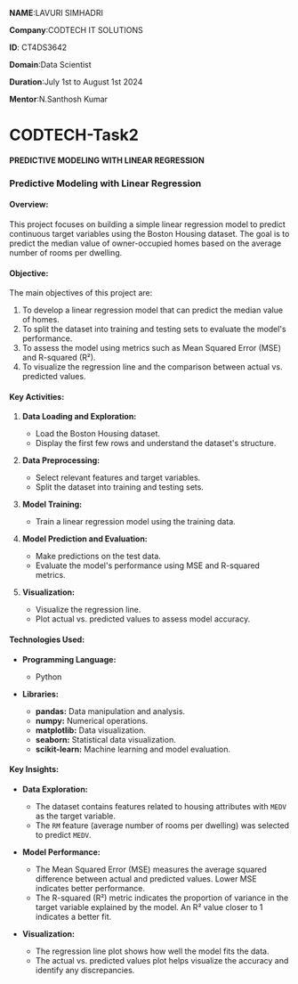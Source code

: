 **NAME**:LAVURI SIMHADRI

**Company**:CODTECH IT SOLUTIONS

**ID**: CT4DS3642

**Domain**:Data Scientist

**Duration**:July 1st to August 1st 2024

**Mentor**:N.Santhosh Kumar
# CODTECH-Task2
#### **PREDICTIVE MODELING WITH LINEAR REGRESSION**

### **Predictive Modeling with Linear Regression**

#### **Overview:**
This project focuses on building a simple linear regression model to predict continuous target variables using the Boston Housing dataset. The goal is to predict the median value of owner-occupied homes based on the average number of rooms per dwelling.

#### **Objective:**
The main objectives of this project are:
1. To develop a linear regression model that can predict the median value of homes.
2. To split the dataset into training and testing sets to evaluate the model's performance.
3. To assess the model using metrics such as Mean Squared Error (MSE) and R-squared (R²).
4. To visualize the regression line and the comparison between actual vs. predicted values.

#### **Key Activities:**

1. **Data Loading and Exploration:**
   - Load the Boston Housing dataset.
   - Display the first few rows and understand the dataset's structure.

2. **Data Preprocessing:**
   - Select relevant features and target variables.
   - Split the dataset into training and testing sets.

3. **Model Training:**
   - Train a linear regression model using the training data.

4. **Model Prediction and Evaluation:**
   - Make predictions on the test data.
   - Evaluate the model's performance using MSE and R-squared metrics.

5. **Visualization:**
   - Visualize the regression line.
   - Plot actual vs. predicted values to assess model accuracy.

#### **Technologies Used:**

- **Programming Language:**
  - Python

- **Libraries:**
  - **pandas:** Data manipulation and analysis.
  - **numpy:** Numerical operations.
  - **matplotlib:** Data visualization.
  - **seaborn:** Statistical data visualization.
  - **scikit-learn:** Machine learning and model evaluation.

#### **Key Insights:**

- **Data Exploration:**
  - The dataset contains features related to housing attributes with `MEDV` as the target variable.
  - The `RM` feature (average number of rooms per dwelling) was selected to predict `MEDV`.

- **Model Performance:**
  - The Mean Squared Error (MSE) measures the average squared difference between actual and predicted values. Lower MSE indicates better performance.
  - The R-squared (R²) metric indicates the proportion of variance in the target variable explained by the model. An R² value closer to 1 indicates a better fit.

- **Visualization:**
  - The regression line plot shows how well the model fits the data.
  - The actual vs. predicted values plot helps visualize the accuracy and identify any discrepancies.
